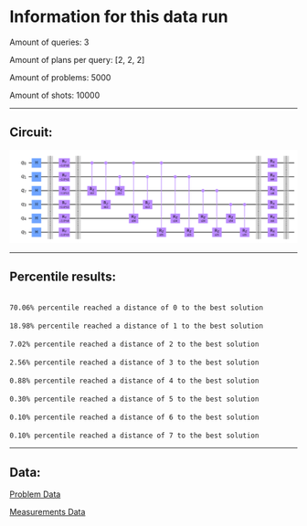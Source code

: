 # Information for this data run

Amount of queries: 3

Amount of plans per query: [2, 2, 2]

Amount of problems: 5000

Amount of shots: 10000

<hr>

## Circuit:

![Circuit](circuit.png)

<hr>

## Percentile results:

```

70.06% percentile reached a distance of 0 to the best solution

18.98% percentile reached a distance of 1 to the best solution

7.02% percentile reached a distance of 2 to the best solution

2.56% percentile reached a distance of 3 to the best solution

0.88% percentile reached a distance of 4 to the best solution

0.30% percentile reached a distance of 5 to the best solution

0.10% percentile reached a distance of 6 to the best solution

0.10% percentile reached a distance of 7 to the best solution

```

<hr>

## Data:

[Problem Data](problems.csv)

[Measurements Data](measurements.csv)

